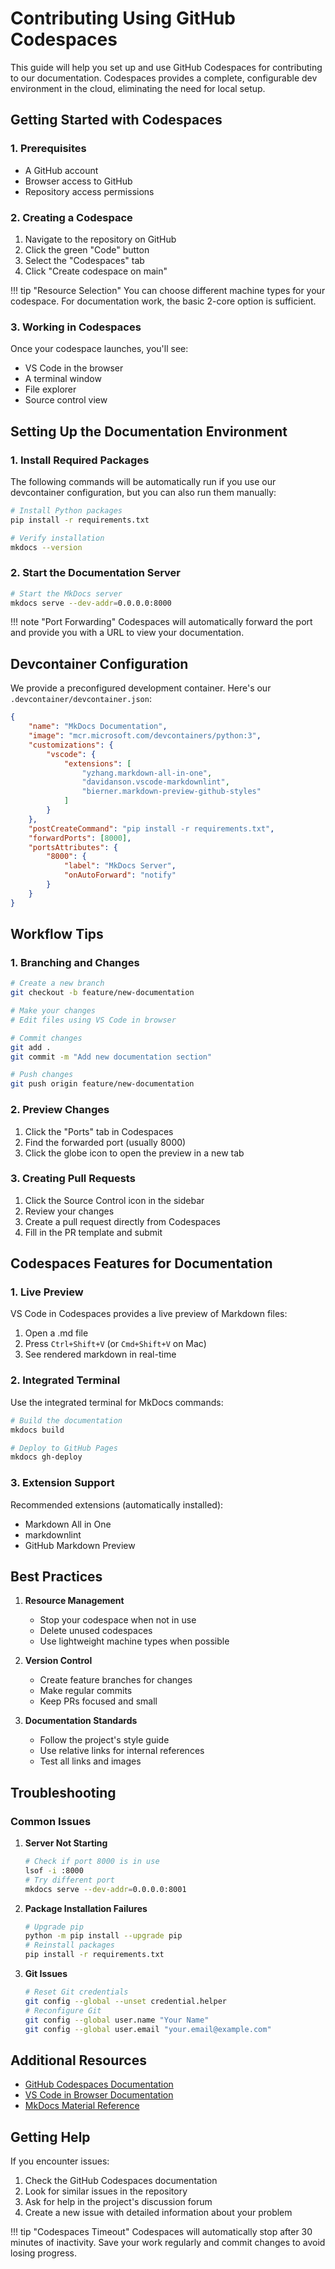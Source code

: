 # Contributing Using GitHub Codespaces

This guide will help you set up and use GitHub Codespaces for contributing to our documentation. Codespaces provides a complete, configurable dev environment in the cloud, eliminating the need for local setup.

## Getting Started with Codespaces

### 1. Prerequisites

- A GitHub account
- Browser access to GitHub
- Repository access permissions

### 2. Creating a Codespace

1. Navigate to the repository on GitHub
2. Click the green "Code" button
3. Select the "Codespaces" tab
4. Click "Create codespace on main"

!!! tip "Resource Selection"
    You can choose different machine types for your codespace. For documentation work, the basic 2-core option is sufficient.

### 3. Working in Codespaces

Once your codespace launches, you'll see:
- VS Code in the browser
- A terminal window
- File explorer
- Source control view

## Setting Up the Documentation Environment

### 1. Install Required Packages

The following commands will be automatically run if you use our devcontainer configuration, but you can also run them manually:

```bash
# Install Python packages
pip install -r requirements.txt

# Verify installation
mkdocs --version
```

### 2. Start the Documentation Server

```bash
# Start the MkDocs server
mkdocs serve --dev-addr=0.0.0.0:8000
```

!!! note "Port Forwarding"
    Codespaces will automatically forward the port and provide you with a URL to view your documentation.

## Devcontainer Configuration

We provide a preconfigured development container. Here's our `.devcontainer/devcontainer.json`:

```json
{
    "name": "MkDocs Documentation",
    "image": "mcr.microsoft.com/devcontainers/python:3",
    "customizations": {
        "vscode": {
            "extensions": [
                "yzhang.markdown-all-in-one",
                "davidanson.vscode-markdownlint",
                "bierner.markdown-preview-github-styles"
            ]
        }
    },
    "postCreateCommand": "pip install -r requirements.txt",
    "forwardPorts": [8000],
    "portsAttributes": {
        "8000": {
            "label": "MkDocs Server",
            "onAutoForward": "notify"
        }
    }
}
```

## Workflow Tips

### 1. Branching and Changes

```bash
# Create a new branch
git checkout -b feature/new-documentation

# Make your changes
# Edit files using VS Code in browser

# Commit changes
git add .
git commit -m "Add new documentation section"

# Push changes
git push origin feature/new-documentation
```

### 2. Preview Changes

1. Click the "Ports" tab in Codespaces
2. Find the forwarded port (usually 8000)
3. Click the globe icon to open the preview in a new tab

### 3. Creating Pull Requests

1. Click the Source Control icon in the sidebar
2. Review your changes
3. Create a pull request directly from Codespaces
4. Fill in the PR template and submit

## Codespaces Features for Documentation

### 1. Live Preview

VS Code in Codespaces provides a live preview of Markdown files:
1. Open a .md file
2. Press `Ctrl+Shift+V` (or `Cmd+Shift+V` on Mac)
3. See rendered markdown in real-time

### 2. Integrated Terminal

Use the integrated terminal for MkDocs commands:
```bash
# Build the documentation
mkdocs build

# Deploy to GitHub Pages
mkdocs gh-deploy
```

### 3. Extension Support

Recommended extensions (automatically installed):
- Markdown All in One
- markdownlint
- GitHub Markdown Preview

## Best Practices

1. **Resource Management**
   - Stop your codespace when not in use
   - Delete unused codespaces
   - Use lightweight machine types when possible

2. **Version Control**
   - Create feature branches for changes
   - Make regular commits
   - Keep PRs focused and small

3. **Documentation Standards**
   - Follow the project's style guide
   - Use relative links for internal references
   - Test all links and images

## Troubleshooting

### Common Issues

1. **Server Not Starting**
   ```bash
   # Check if port 8000 is in use
   lsof -i :8000
   # Try different port
   mkdocs serve --dev-addr=0.0.0.0:8001
   ```

2. **Package Installation Failures**
   ```bash
   # Upgrade pip
   python -m pip install --upgrade pip
   # Reinstall packages
   pip install -r requirements.txt
   ```

3. **Git Issues**
   ```bash
   # Reset Git credentials
   git config --global --unset credential.helper
   # Reconfigure Git
   git config --global user.name "Your Name"
   git config --global user.email "your.email@example.com"
   ```

## Additional Resources

- [GitHub Codespaces Documentation](https://docs.github.com/en/codespaces)
- [VS Code in Browser Documentation](https://code.visualstudio.com/docs/remote/codespaces)
- [MkDocs Material Reference](https://squidfunk.github.io/mkdocs-material/reference/)

## Getting Help

If you encounter issues:
1. Check the GitHub Codespaces documentation
2. Look for similar issues in the repository
3. Ask for help in the project's discussion forum
4. Create a new issue with detailed information about your problem

!!! tip "Codespaces Timeout"
    Codespaces will automatically stop after 30 minutes of inactivity. Save your work regularly and commit changes to avoid losing progress.